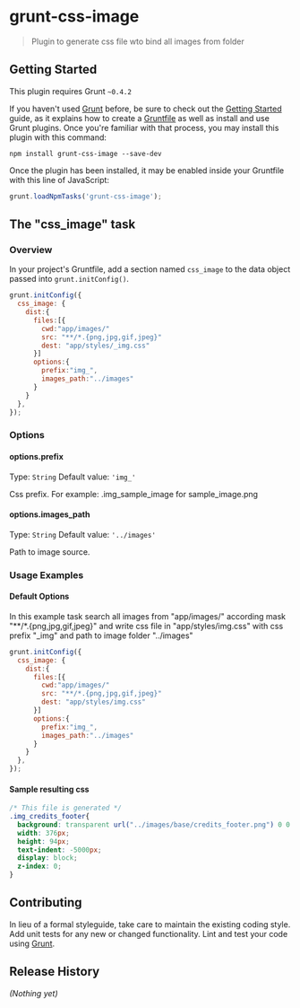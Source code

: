 # grunt-css-image

> Plugin to generate css file wto bind all images from folder

## Getting Started
This plugin requires Grunt `~0.4.2`

If you haven't used [Grunt](http://gruntjs.com/) before, be sure to check out the [Getting Started](http://gruntjs.com/getting-started) guide, as it explains how to create a [Gruntfile](http://gruntjs.com/sample-gruntfile) as well as install and use Grunt plugins. Once you're familiar with that process, you may install this plugin with this command:

```shell
npm install grunt-css-image --save-dev
```

Once the plugin has been installed, it may be enabled inside your Gruntfile with this line of JavaScript:

```js
grunt.loadNpmTasks('grunt-css-image');
```

## The "css_image" task

### Overview
In your project's Gruntfile, add a section named `css_image` to the data object passed into `grunt.initConfig()`.

```js
grunt.initConfig({
  css_image: {
    dist:{
      files:[{
        cwd:"app/images/"
        src: "**/*.{png,jpg,gif,jpeg}"
        dest: "app/styles/_img.css"
      }]
      options:{
        prefix:"img_",
        images_path:"../images"
      }
    }
  },
});
```

### Options

#### options.prefix
Type: `String`
Default value: `'img_'`

Css prefix. For example: .img_sample_image for sample_image.png

#### options.images_path
Type: `String`
Default value: `'../images'`

Path to image source.

### Usage Examples

#### Default Options
In this example task search all images from "app/images/" according mask "**/*.{png,jpg,gif,jpeg}" and write css file in "app/styles/img.css"
with css prefix "_img" and path to image folder "../images"

```js
grunt.initConfig({
  css_image: {
    dist:{
      files:[{
        cwd:"app/images/"
        src: "**/*.{png,jpg,gif,jpeg}"
        dest: "app/styles/img.css"
      }]
      options:{
        prefix:"img_",
        images_path:"../images"
      }
    }
  },
});
```
#### Sample resulting css
```css
/* This file is generated */
.img_credits_footer{
  background: transparent url("../images/base/credits_footer.png") 0 0 no-repeat ;
  width: 376px;
  height: 94px;
  text-indent: -5000px;
  display: block;
  z-index: 0;
}
```

## Contributing
In lieu of a formal styleguide, take care to maintain the existing coding style. Add unit tests for any new or changed functionality. Lint and test your code using [Grunt](http://gruntjs.com/).

## Release History
_(Nothing yet)_
